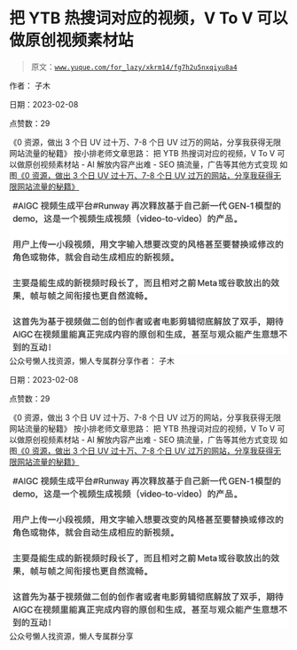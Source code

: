 # 把 YTB 热搜词对应的视频，V To V 可以做原创视频素材站

> 原文：[`www.yuque.com/for_lazy/xkrm14/fg7h2u5nxqiyu8a4`](https://www.yuque.com/for_lazy/xkrm14/fg7h2u5nxqiyu8a4)



作者： 子木



日期：2023-02-08



点赞数：29

<ne-hole id="ua2e70f06" data-lake-id="ua2e70f06"><ne-card data-card-name="hr" data-card-type="block" id="YhCO0" data-event-boundary="card">

《0 资源，做出 3 个日 UV 过十万、7-8 个日 UV 过万的网站，分享我获得无限网站流量的秘籍》 按小排老师文章思路： 把 YTB 热搜词对应的视频，V To V 可以做原创视频素材站 - AI 解放内容产出难 - SEO 搞流量，广告等其他方式变现 如图[《0 资源，做出 3 个日 UV 过十万、7-8 个日 UV 过万的网站，分享我获得无限网站流量的秘籍》](https://articles.zsxq.com/id_hu89k3mhln95.html)



<ne-card data-card-name="image" data-card-type="inline" id="PomQf" data-event-boundary="card">![](img/5db0973f4cd953ac3461735756331dc2.png)  <ne-hole id="uabd2f6f2" data-lake-id="uabd2f6f2"><ne-card data-card-name="hr" data-card-type="block" id="QsWX5" data-event-boundary="card"><ne-p id="u61f57bd0" data-lake-id="u61f57bd0">公众号懒人找资源，懒人专属群分享作者： 子木



日期：2023-02-08



点赞数：29

<ne-hole id="ue333d0a9" data-lake-id="ue333d0a9"><ne-card data-card-name="hr" data-card-type="block" id="iydos" data-event-boundary="card">

《0 资源，做出 3 个日 UV 过十万、7-8 个日 UV 过万的网站，分享我获得无限网站流量的秘籍》 按小排老师文章思路： 把 YTB 热搜词对应的视频，V To V 可以做原创视频素材站 - AI 解放内容产出难 - SEO 搞流量，广告等其他方式变现 如图[《0 资源，做出 3 个日 UV 过十万、7-8 个日 UV 过万的网站，分享我获得无限网站流量的秘籍》](https://articles.zsxq.com/id_hu89k3mhln95.html)



<ne-card data-card-name="image" data-card-type="inline" id="iyySk" data-event-boundary="card">![](img/5db0973f4cd953ac3461735756331dc2.png)  <ne-hole id="u58bede8e" data-lake-id="u58bede8e"><ne-card data-card-name="hr" data-card-type="block" id="yrcWh" data-event-boundary="card"><ne-p id="u455d8944" data-lake-id="u455d8944">公众号懒人找资源，懒人专属群分享

</ne-card></ne-hole></ne-card></ne-p></ne-card></ne-hole></ne-card></ne-hole></ne-card></ne-p></ne-card></ne-hole>